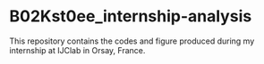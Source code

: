 # B02Kst0ee_internship-analysis
This repository contains the codes and figure produced during my internship at IJClab in Orsay, France.
